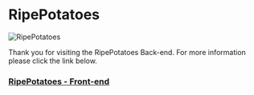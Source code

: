 # RipePotatoes
![RipePotatoes]( https://res.cloudinary.com/di6tvzeal/image/upload/v1686285179/rpss2_xihdw3.png "ripepotato-screenshot")

Thank you for visiting the RipePotatoes Back-end.
For more information please click the link below.

### [RipePotatoes - Front-end](https://github.com/jbot010/ripepotato-front-end.git "GitHub link")